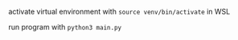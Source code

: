 activate virtual environment with `source venv/bin/activate` in WSL

run program with `python3 main.py`